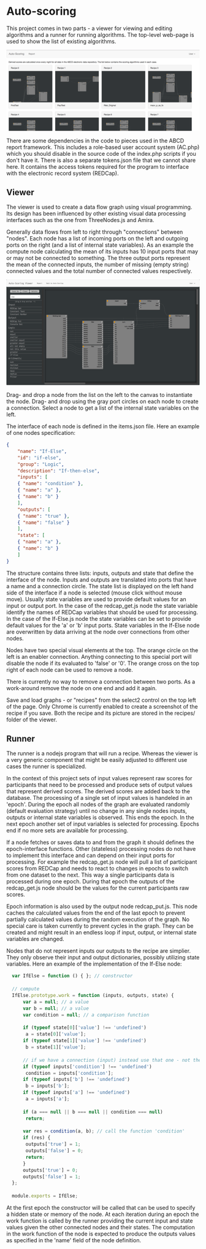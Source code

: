 # Auto-scoring

This project comes in two parts - a viewer for viewing and editing algorithms and a runner for running algorithms. The top-level web-page is used to show the list of existing algorithms.

![List of recipes](https://github.com/ABCD-STUDY/auto-scoring/raw/master/images/auto-scoring.png)

There are some dependencies in the code to pieces used in the ABCD report framework. This includes a role-based user account system (AC.php) which you should disable in the source code of the index.php scripts if you don't have it. There is also a separate tokens.json file that we cannot share here. It contains the access tokens required for the program to interface with the electronic record system (REDCap).

## Viewer

The viewer is used to create a data flow graph using visual programming. Its design has been influenced by other existing visual data processing interfaces such as the one from ThreeNodes.js and Amira.

Generally data flows from left to right through "connections" between "nodes". Each node has a list of incoming ports on the left and outgoing ports on the right (and a list of internal state variables). As an example the compute node calculating the mean of its inputs has 10 input ports that may or may not be connected to something. The three output ports represent the mean of the connected inputs, the number of missing (empty string) connected values and the total number of connected values respectively.

![The viewer used to edit recipes](https://github.com/ABCD-STUDY/auto-scoring/raw/master/images/viewer.png)

Drag- and drop a node from the list on the left to the canvas to instantiate the node. Drag- and drop using the gray port circles on each node to create a connection. Select a node to get a list of the internal state variables on the left.

The interface of each node is defined in the items.json file. Here an example of one nodes specification:
```JSON
{
    "name": "If-Else",
    "id": "if-else",
    "group": "Logic",
    "description": "If-then-else",
    "inputs": [
	{ "name": "condition" },
	{ "name": "a" },
	{ "name": "b" }
    ],
    "outputs": [
	{ "name": "true" },
	{ "name": "false" }
    ],
    "state": [
	{ "name": "a" },
	{ "name": "b" }
    ]
}
```
The structure contains three lists: inputs, outputs and state that define the interface of the node. Inputs and outputs are translated into ports that have a name and a connection circle. The state list is displayed on the left hand side of the interface if a node is selected (mouse click without mouse move). Usually state variables are used to provide default values for an input or output port. In the case of the redcap_get.js node the state variable identify the names of REDCap variables that should be used for processing. In the case of the If-Else.js node the state variables can be set to provide default values for the 'a' or 'b' input ports. State variables in the If-Else node are overwritten by data arriving at the node over connections from other nodes.

Nodes have two special visual elements at the top. The orange circle on the left is an enabler connection. Anything connecting to this special port will disable the node if its evaluated to 'false' or '0'. The orange cross on the top right of each node can be used to remove a node.

There is currently no way to remove a connection between two ports. As a work-around remove the node on one end and add it again.

Save and load graphs - or "recipes" from the select2 control on the top left of the page. Only Chrome is currently enabled to create a screenshot of the recipe if you save. Both the recipe and its picture are stored in the recipes/ folder of the viewer.

## Runner

The runner is a nodejs program that will run a recipe. Whereas the viewer is a very generic component that might be easily adjusted to different use cases the runner is specialized.

In the context of this project sets of input values represent raw scores for participants that need to be processed and produce sets of output values that represent derived scores. The derived scores are added back to the database. The processing of a single set of input values is handeled in an 'epoch'. During the epoch all nodes of the graph are evaluated randomly (default evaluation strategy) until no change in any single nodes inputs, outputs or internal state variables is observed. This ends the epoch. In the next epoch another set of input variables is selected for processing. Epochs end if no more sets are available for processing.

If a node fetches or saves data to and from the graph it should defines the epoch-interface functions. Other (stateless) processing nodes do not have to implement this interface and can depend on their input ports for processing. For example the redcap_get.js node will pull a list of participant scores from REDCap and needs to react to changes in epochs to switch from one dataset to the next. This way a single participants data is processed during one epoch. During that epoch the outputs of the redcap_get.js node should be the values for the current participants raw scores.

Epoch information is also used by the output node redcap_put.js. This node caches the calculated values from the end of the last epoch to prevent partially calculated values during the random execution of the graph. No special care is taken currently to prevent cycles in the graph. They can be created and might result in an endless loop if input, output, or internal state variables are changed.

Nodes that do not represent inputs our outputs to the recipe are simplier. They only observe their input and output dictionaries, possibly utilizing state variables. Here an example of the implementation of the If-Else node:
```javascript
  var IfElse = function () { }; // constructor

  // compute				  
  IfElse.prototype.work = function (inputs, outputs, state) {
      var a = null; // a value
      var b = null; // a value
      var condition = null; // a comparison function

      if (typeof state[0]['value'] !== 'undefined')
  	   a = state[0]['value'];
      if (typeof state[1]['value'] !== 'undefined')
  	   b = state[1]['value'];

      // if we have a connection (input) instead use that one - not the internal state
      if (typeof inputs['condition'] !== 'undefined')
  	   condition = inputs['condition'];
      if (typeof inputs['b'] !== 'undefined')
  	   b = inputs['b'];
      if (typeof inputs['a'] !== 'undefined')
  	   a = inputs['a'];
      
      if (a === null || b === null || condition === null)
  	   return;
      
      var res = condition(a, b); // call the function 'condition'
      if (res) {
  	   outputs['true'] = 1;
  	   outputs['false'] = 0;
  	   return;
      }
      outputs['true'] = 0;
      outputs['false'] = 1;
  };
  
  module.exports = IfElse;
```
At the first epoch the constructor will be called that can be used to specify a hidden state or memory of the node. At each iteration during an epoch the work function is called by the runner providing the current input and state values given the other connected nodes and their states. The computation in the work function of the node is expected to produce the outputs values as specified in the 'name' field of the node definition.
